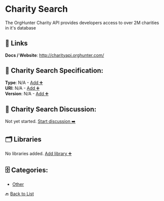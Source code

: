 # Charity Search

The OrgHunter Charity API provides developers access to over 2M charities in it's database

##  🔗 Links
**Docs / Website**: http://charityapi.orghunter.com/

## 🧬 Charity Search Specification:
**Type**: N/A - [Add ➕](https://github.com/apis-list/apis-list/edit/main/apis.yaml#L2744)  
**URI**: N/A - [Add ➕](https://github.com/apis-list/apis-list/edit/main/apis.yaml#L2744)  
**Version**: N/A - [Add ➕](https://github.com/apis-list/apis-list/edit/main/apis.yaml#L2744)

## 💬 Charity Search Discussion:
Not yet started. [Start discussion ➡️](https://github.com/apis-list/apis-list/discussions/new)

## 🗂️ Libraries

No libraries added. [Add library ➕](https://github.com/apis-list/apis-list/edit/main/apis.yaml#L2744)    


## 🗄️ Categories:
- [Other](https://github.com/apis-list/apis-list#other-)

🔙  [Back to List](https://github.com/apis-list/apis-list)
